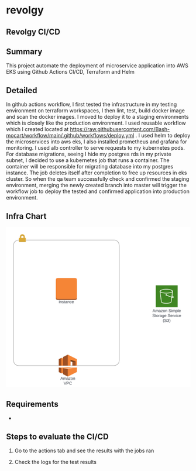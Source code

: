 # revolgy
## Revolgy CI/CD


## Summary
 This project automate the deployment of microservice application into AWS EKS using Github Actions CI/CD, Terraform and Helm  

## Detailed
  In github actions workflow, I first tested the infrastructure in my testing environment on terraform workspaces, I then lint, test, build docker image and scan the docker images. I moved to deploy it to a staging environments which is closely like the production environment. I used reusable workflow which I created located at https://raw.githubusercontent.com/Bash-mocart/workflow/main/.github/workflows/deploy.yml . I used helm to deploy the microservices into aws eks, I also installed prometheus and grafana for monitoring. I used alb controller to serve requests to my kubernetes pods. For database migrations, seeing I hide my postgres rds in my private subnet, I decided to use a kubernetes job that runs a container. The container will be responsible for migrating database into my postgres instance. The job deletes itself after completion to free up resources in eks cluster. So when the qa team successfully check and confirmed the staging environment, merging the newly created branch into master will trigger the workflow job to deploy the tested and confirmed application into production environment. 



## Infra Chart
![infra_chart](https://github.com/Bash-mocart/flugel/blob/main/flugel%20chart.png)  

## Requirements
* 

## Steps to evaluate the CI/CD

1. Go to the actions tab and see the results with the jobs ran

2. Check the logs for the test results

